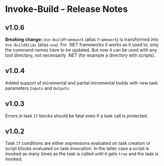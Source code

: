 Invoke-Build - Release Notes
============================

## v1.0.6

**Breaking change:** `Use-BuildFramework` (alias `framework`) is transformed
into `Use-BuildAlias` (alias `use`). For .NET frameworks it works as it used
to, only the command names have to be updated. But now it can be used with any
tool directory, not necessarily .NET (for example a directory with scripts).

## v1.0.4

Added support of incremental and partial incremental builds with new task
parameters `Inputs` and `Outputs`.

## v1.0.3

Errors in task `If` blocks should be fatal even if a task call is protected.

## v1.0.2

Task `If` conditions are either expressions evaluated on task creation or
script blocks evaluated on task invocation. In the latter case a script is
invoked as many times as the task is called until it gets `true` and the task
is invoked.
